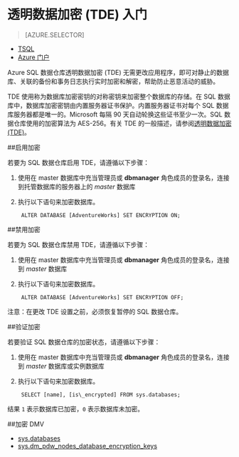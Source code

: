 <properties
   pageTitle="SQL 数据仓库透明数据加密 (TDE) TSQL 入门 | Azure"
   description="SQL 数据仓库透明数据加密 (TDE) TSQL 入门"
   services="sql-data-warehouse"
   documentationCenter=""
   authors="ronortloff"
   manager="barbkess"
   editor=""/>  


<tags
   ms.service="sql-data-warehouse"
   ms.workload="data-management"
   ms.tgt_pltfrm="na"
   ms.devlang="na"
   ms.topic="article"
   ms.date="08/29/2016"
   wacn.date="10/17/2016" />  


# 透明数据加密 (TDE) 入门


> [AZURE.SELECTOR]
- [TSQL](/documentation/articles/sql-data-warehouse-encryption-tde-tsql/)
- [Azure 门户](/documentation/articles/sql-data-warehouse-encryption-tde/)


Azure SQL 数据仓库透明数据加密 (TDE) 无需更改应用程序，即可对静止的数据库、关联的备份和事务日志执行实时加密和解密，帮助防止恶意活动的威胁。

TDE 使用称为数据库加密密钥的对称密钥来加密整个数据库的存储。在 SQL 数据库中，数据库加密密钥由内置服务器证书保护。内置服务器证书对每个 SQL 数据库服务器都是唯一的。Microsoft 每隔 90 天自动轮换这些证书至少一次。SQL 数据仓库使用的加密算法为 AES-256。有关 TDE 的一般描述，请参阅[透明数据加密 (TDE)]。

##启用加密

若要为 SQL 数据仓库启用 TDE，请遵循以下步骤：

1. 使用在 master 数据库中充当管理员或 **dbmanager** 角色成员的登录名，连接到托管数据库的服务器上的 *master* 数据库
2. 执行以下语句来加密数据库。


	    ALTER DATABASE [AdventureWorks] SET ENCRYPTION ON;


##禁用加密

若要为 SQL 数据仓库禁用 TDE，请遵循以下步骤：

1. 使用在 master 数据库中充当管理员或 **dbmanager** 角色成员的登录名，连接到 *master* 数据库
2. 执行以下语句来加密数据库。


	    ALTER DATABASE [AdventureWorks] SET ENCRYPTION OFF;

注意：在更改 TDE 设置之前，必须恢复暂停的 SQL 数据仓库。

##验证加密

若要验证 SQL 数据仓库的加密状态，请遵循以下步骤：

1. 使用在 master 数据库中充当管理员或 **dbmanager** 角色成员的登录名，连接到 *master* 数据库或实例数据库
2. 执行以下语句来加密数据库。


	    SELECT [name], [is\_encrypted] FROM sys.databases;


结果 ```1``` 表示数据库已加密，```0``` 表示数据库未加密。

##加密 DMV  

- [sys.databases][] 
- [sys.dm\_pdw\_nodes\_database\_encryption\_keys](https://msdn.microsoft.com/zh-cn/library/mt203922.aspx)


<!--Anchors-->

[透明数据加密 (TDE)]: https://msdn.microsoft.com/zh-cn/library/bb934049.aspx
[sys.databases]: http://msdn.microsoft.com/zh-cn/library/ms178534.aspx
[sys.dm\_pdw\_nodes\_database\_encryption\_keys]: https://msdn.microsoft.com/zh-cn/library/mt203922.aspx

<!--Image references-->

<!--Link references-->

<!---HONumber=Mooncake_1010_2016-->